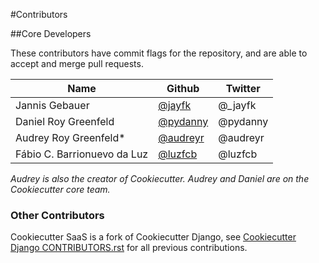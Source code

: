 #Contributors

##Core Developers

These contributors have commit flags for the repository,
and are able to accept and merge pull requests.

| Name                      | Github                                | Twitter   |
|---------------------------|---------------------------------------|-----------|
|Jannis Gebauer             | [@jayfk](https://github.com/jayfk)    |  @_jayfk  |
|Daniel Roy Greenfeld       |[@pydanny](https://github.com/pydanny) |  @pydanny |
|Audrey Roy Greenfeld*      | [@audreyr](https://github.com/audreyr)|   @audreyr|
|Fábio C. Barrionuevo da Luz| [@luzfcb](https://github.com/luzfcb)  |  @luzfcb  |

*Audrey is also the creator of Cookiecutter. Audrey and
Daniel are on the Cookiecutter core team.*

### Other Contributors

Cookiecutter SaaS is a fork of Cookiecutter Django, see [Cookiecutter Django CONTRIBUTORS.rst](https://github.com/pydanny/cookiecutter-django/blob/master/CONTRIBUTORS.rst) for all previous contributions.
